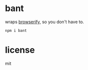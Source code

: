 # bant

wraps [browserify](http://github.com/substack/node-browserify), so you don't have to.

```sh
npm i bant
```

# license

mit
